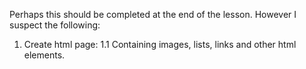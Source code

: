 Perhaps this should be completed at the end of the lesson. However I suspect the following: 

1. Create html page: 
    1.1 Containing images, lists, links and other html elements. 